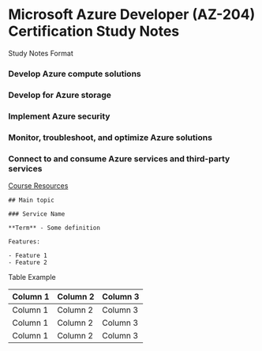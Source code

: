 # Microsoft Azure Developer (AZ-204) Certification Study Notes

Study Notes Format

### Develop Azure compute solutions

### Develop for Azure storage

### Implement Azure security

### Monitor, troubleshoot, and optimize Azure solutions

### Connect to and consume Azure services and third-party services

[Course Resources](https://learn.microsoft.com/en-us/credentials/certifications/resources/study-guides/az-204)

```
## Main topic

### Service Name

**Term** - Some definition

Features:

- Feature 1
- Feature 2
```

Table Example

| Column 1 | Column 2 | Column 3 |
| -------- | -------- | -------- |
| Column 1 | Column 2 | Column 3 |
| Column 1 | Column 2 | Column 3 |
| Column 1 | Column 2 | Column 3 |
